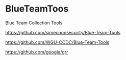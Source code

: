 # BlueTeamToos
Blue Team Collection Tools

https://github.com/simeononsecurity/Blue-Team-Tools

https://github.com/WGU-CCDC/Blue-Team-Tools

https://github.com/google/grr

